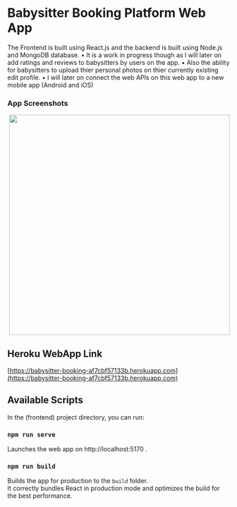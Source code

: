# Babysitter Booking Platform Web App

The Frontend is built using React.js and the backend is built using Node.js and MongoDB database. 
• It is a work in progress though as I will later on add ratings and reviews to babysitters by users on the app. 
• Also the ability for babysitters to upload thier personal photos on thier currently existing edit profile. 
• I will later on connect the web APIs on this web app to a new mobile app (Android and iOS)

### App Screenshots
<p>
   <img src="https://github.com/dmansour2000/nodejsbabysitterbookingplatform/blob/master/Screenshot%202025-01-15%20at%204.53.39%E2%80%AFAM.png", width="500" hspace="4"/>
</p>

## Heroku WebApp Link 
[https://babysitter-booking-af7cbf57133b.herokuapp.com](https://babysitter-booking-af7cbf57133b.herokuapp.com)

## Available Scripts

In the (frontend) project directory, you can run:

### `npm run serve`

Launches the web app on http://localhost:5170 .<br />


### `npm run build`

Builds the app for production to the `build` folder.<br />
It correctly bundles React in production mode and optimizes the build for the best performance.



